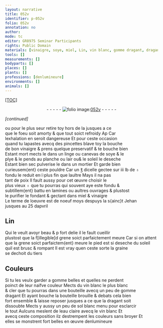 ```yaml
---
layout: narrative
title: 052v
identifier: p-052v
folio: 052v
annotation: no
author:
mode: tc
editor: GR8975 Seminar Participants
rights: Public Domain
materials: [vinaigre, soye, miel, Lin, vin blanc, gomme dragant, dragant, sol blanc, eau]
tools: []
measurements: []
bodyparts: []
places: []
plants: []
professions: [denlumineure]
environments: []
animals: []
---
```


<p><a href="{{site.url}}/{{base.url}}/diplomatic/">[TOC]</a></p><div class="folio" align="center">- - - - - <a href="http://gallica.bnf.fr/ark:/12148/btv1b9059316c/f110.item" target="_blank"><img src="https://cu-mkp.github.io/2017-workshop-edition/assets/photo-icon.png" alt="folio image: " style="display:inline-block; margin-bottom:-3px;"/>052v</a> - - - - - </div>  
 
*[continued]*
  
ou pour le plus seur retire toy hors de la jusques a ce<br/> que le foeu soit amorty & que tout soict refroidy <span class="del">Ap</span> Car<br/> lexhalation en seroit dangereuse Et pour ceste occasion<br/> quand tu lapastes avecq des pincettes <span class="del">b</span>lave toy la bouche<br/> de bon <span class="m">vinaigre</span> & prens quelque preservatif & te bouche bien<br/> Estant mort mects le dans un linge ou canevas de <span class="m">soye</span> & le<br/> plye & le pends au planche ou lair <span class="add"><span class="del">ou</span></span>& le soleil le deseche<br/> Estant bien sec pulverise le dans un mortier Et garde bien<br/> curieusem{ent} ceste pouldre Car un ℥ dicelle gectee sur iii lb de ♁<br/> fondu le reduit en☉plus fin que laultre Mays il na pas<br/> tant de poix Il fault aussy pour cet œuvre choisir le<br/> plus vieux ♁ que tu pourras qui souvent aye este fondu &<br/> subtillem{ent} battu en lamines ou aultres ouvrages & plustost<br/> le purifier le fondant & gectant dans <span class="m">miel</span> & <span class="m">vinaigre</span><br/> Le terme de loeuvre est de noeuf moys despuys la s{ainc}t Jehan<br/> jusques au 25 dapvril

 
  

## <span class="m">Lin</span>

 
Qui le veult avoyr beau & <span class="del">p</span> fort delie il le fault cueillir<br/> plustost que la <span class="del">f[illegible]d</span> grene soict parfaictement meure Car si on attent<br/> que la grene soict parfaictem{ent} meure le pied est si deseche du soleil<br/> quil est brusc & rompant Il est vray quen ceste sorte la graine<br/> se dechoit du tiers
 
 
  

## Couleurs

 
Si tu les veulx garder a gomme belles et quelles ne perdent<br/> poinct de leur naifve couleur Mects du <span class="m">vin blanc</span> le plus blanc<br/> & cler que tu pourras dans une bouteille avecq un peu de <span class="m">gomme<br/> dragant</span> Et ayant bouche la bouteille brouille & debats cela bien<br/> fort ensemble & laisse reposer jusques a ce que la <span class="m">dragant</span> soit<br/> dissoubte Mects y aussy un peu de <span class="m">sol blanc</span> menu pour esclarcir<br/> le tout Aulcuns meslent de l<span class="m">eau</span> claire avecq le <span class="m">vin blanc</span> Et<br/> avecq ceste composition ilz destrempent les couleurs sans broyer Et<br/> elles se monstrent fort belles en œuvre <span class="pro">denlumineure</span>
 
